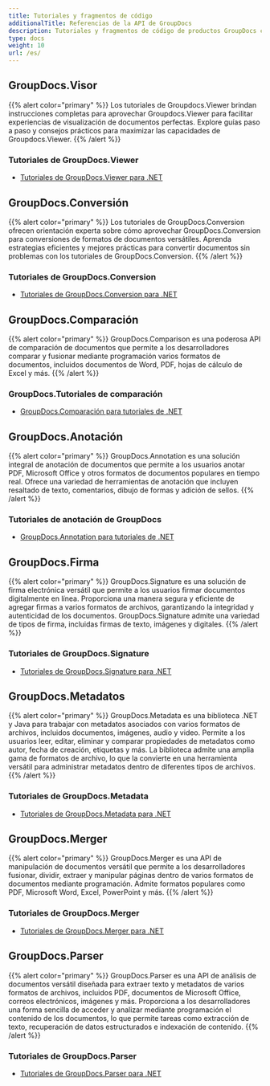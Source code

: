 ```yaml
---
title: Tutoriales y fragmentos de código
additionalTitle: Referencias de la API de GroupDocs
description: Tutoriales y fragmentos de código de productos GroupDocs como GroupDocs.Viewer, GroupDocs.Annotation, GroupDocs.Conversion y otros productos.
type: docs
weight: 10
url: /es/
---
```


## GroupDocs.Visor
{{% alert color="primary" %}}
Los tutoriales de Groupdocs.Viewer brindan instrucciones completas para aprovechar Groupdocs.Viewer para facilitar experiencias de visualización de documentos perfectas. Explore guías paso a paso y consejos prácticos para maximizar las capacidades de Groupdocs.Viewer.
{{% /alert %}}

### Tutoriales de GroupDocs.Viewer
- [Tutoriales de GroupDocs.Viewer para .NET](../viewer/es/net/)


## GroupDocs.Conversión
{{% alert color="primary" %}}
Los tutoriales de GroupDocs.Conversion ofrecen orientación experta sobre cómo aprovechar GroupDocs.Conversion para conversiones de formatos de documentos versátiles. Aprenda estrategias eficientes y mejores prácticas para convertir documentos sin problemas con los tutoriales de GroupDocs.Conversion.
{{% /alert %}}

### Tutoriales de GroupDocs.Conversion
- [Tutoriales de GroupDocs.Conversion para .NET](../conversion/es/net/)


## GroupDocs.Comparación
{{% alert color="primary" %}}
GroupDocs.Comparison es una poderosa API de comparación de documentos que permite a los desarrolladores comparar y fusionar mediante programación varios formatos de documentos, incluidos documentos de Word, PDF, hojas de cálculo de Excel y más.
{{% /alert %}}

### GroupDocs.Tutoriales de comparación
- [GroupDocs.Comparación para tutoriales de .NET](../comparison/es/net/)


## GroupDocs.Anotación
{{% alert color="primary" %}}
GroupDocs.Annotation es una solución integral de anotación de documentos que permite a los usuarios anotar PDF, Microsoft Office y otros formatos de documentos populares en tiempo real. Ofrece una variedad de herramientas de anotación que incluyen resaltado de texto, comentarios, dibujo de formas y adición de sellos.
{{% /alert %}}

### Tutoriales de anotación de GroupDocs
- [GroupDocs.Annotation para tutoriales de .NET](../annotation/es/net/)


## GroupDocs.Firma
{{% alert color="primary" %}}
GroupDocs.Signature es una solución de firma electrónica versátil que permite a los usuarios firmar documentos digitalmente en línea. Proporciona una manera segura y eficiente de agregar firmas a varios formatos de archivos, garantizando la integridad y autenticidad de los documentos. GroupDocs.Signature admite una variedad de tipos de firma, incluidas firmas de texto, imágenes y digitales.
{{% /alert %}}

### Tutoriales de GroupDocs.Signature
- [Tutoriales de GroupDocs.Signature para .NET](../signature/es/net/)


## GroupDocs.Metadatos
{{% alert color="primary" %}}
GroupDocs.Metadata es una biblioteca .NET y Java para trabajar con metadatos asociados con varios formatos de archivos, incluidos documentos, imágenes, audio y video. Permite a los usuarios leer, editar, eliminar y comparar propiedades de metadatos como autor, fecha de creación, etiquetas y más. La biblioteca admite una amplia gama de formatos de archivo, lo que la convierte en una herramienta versátil para administrar metadatos dentro de diferentes tipos de archivos.
{{% /alert %}}

### Tutoriales de GroupDocs.Metadata
- [Tutoriales de GroupDocs.Metadata para .NET](../metadata/es/net/)


## GroupDocs.Merger
{{% alert color="primary" %}}
GroupDocs.Merger es una API de manipulación de documentos versátil que permite a los desarrolladores fusionar, dividir, extraer y manipular páginas dentro de varios formatos de documentos mediante programación. Admite formatos populares como PDF, Microsoft Word, Excel, PowerPoint y más.
{{% /alert %}}

### Tutoriales de GroupDocs.Merger
- [Tutoriales de GroupDocs.Merger para .NET](../merger/es/net/)


## GroupDocs.Parser
{{% alert color="primary" %}}
GroupDocs.Parser es una API de análisis de documentos versátil diseñada para extraer texto y metadatos de varios formatos de archivos, incluidos PDF, documentos de Microsoft Office, correos electrónicos, imágenes y más. Proporciona a los desarrolladores una forma sencilla de acceder y analizar mediante programación el contenido de los documentos, lo que permite tareas como extracción de texto, recuperación de datos estructurados e indexación de contenido.
{{% /alert %}}

### Tutoriales de GroupDocs.Parser
- [Tutoriales de GroupDocs.Parser para .NET](../parser/es/net/)